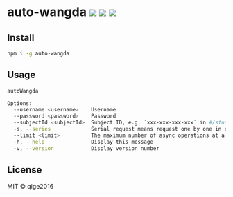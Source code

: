 # auto-wangda [![](https://img.shields.io/npm/v/auto-wangda.svg)](https://www.npmjs.com/package/auto-wangda) [![](https://img.shields.io/npm/dm/auto-wangda.svg)](https://www.npmjs.com/package/auto-wangda) [![](https://img.shields.io/circleci/project/github/qige2016/auto-wangda.svg)](https://circleci.com/gh/qige2016/auto-wangda/tree/master)

## Install

```bash
npm i -g auto-wangda
```

## Usage

```bash
autoWangda
```

```bash
Options:
  --username <username>    Username
  --password <password>    Password
  --subjectId <subjectId>  Subject ID, e.g. `xxx-xxx-xxx-xxx` in #/study/subject/detail/xxx-xxx-xxx-xxx
  -s, --series             Serial request means request one by one in order
  --limit <limit>          The maximum number of async operations at a time
  -h, --help               Display this message
  -v, --version            Display version number
```

## License

MIT &copy; qige2016
